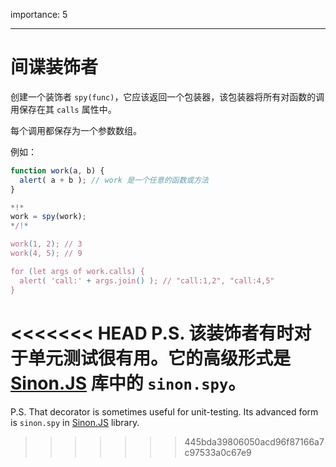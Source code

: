 importance: 5

---

# 间谍装饰者

创建一个装饰者 `spy(func)`，它应该返回一个包装器，该包装器将所有对函数的调用保存在其 `calls` 属性中。 

每个调用都保存为一个参数数组。

例如：

```js
function work(a, b) {
  alert( a + b ); // work 是一个任意的函数或方法
}

*!*
work = spy(work);
*/!*

work(1, 2); // 3
work(4, 5); // 9

for (let args of work.calls) {
  alert( 'call:' + args.join() ); // "call:1,2", "call:4,5"
}
```

<<<<<<< HEAD
P.S. 该装饰者有时对于单元测试很有用。它的高级形式是 [Sinon.JS](http://sinonjs.org/) 库中的 `sinon.spy`。
=======
P.S. That decorator is sometimes useful for unit-testing. Its advanced form is `sinon.spy` in [Sinon.JS](http://sinonjs.org/) library.
>>>>>>> 445bda39806050acd96f87166a7c97533a0c67e9
